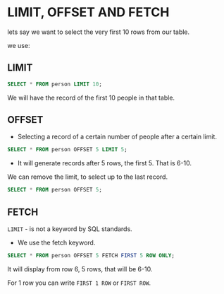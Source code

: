 # LIMIT, OFFSET AND FETCH

lets say we want to select the very first 10 rows from our table.

we use:

## LIMIT

```sql
SELECT * FROM person LIMIT 10;
```

We will have the record of the first 10 people in that table.

## OFFSET

- Selecting a record of a certain number of people after a certain limit.

```sql
SELECT * FROM person OFFSET 5 LIMIT 5;
```

- It will generate records after 5 rows, the first 5. That is 6-10.

We can remove the limit, to select up to the last record.

```sql
SELECT * FROM person OFFSET 5;
```

## FETCH

`LIMIT` - is not a keyword by SQL standards.

- We use the fetch keyword.

```sql
SELECT * FROM person OFFSET 5 FETCH FIRST 5 ROW ONLY;
```

It will display from row 6, 5 rows, that will be 6-10.

For 1 row you can write `FIRST 1 ROW` or `FIRST ROW`.
